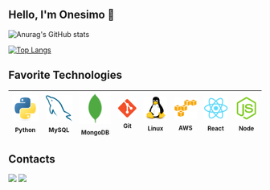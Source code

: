 ## Hello, I'm Onesimo 👋

![Anurag's GitHub stats](https://github-readme-stats.vercel.app/api?username=briito&show_icons=true&theme=transparent)

[![Top Langs](https://github-readme-stats.vercel.app/api/top-langs/?username=briito&show_icons=true&theme=transparent)](https://github.com/anuraghazra/github-readme-stats)

## Favorite Technologies

|<img src="https://raw.githubusercontent.com/devicons/devicon/master/icons/python/python-original.svg" width=75><br><sub>Python</sub>|<img src="https://raw.githubusercontent.com/devicons/devicon/master/icons/mysql/mysql-plain.svg" width=75><br><sub>MySQL</sub>|<img src="https://raw.githubusercontent.com/devicons/devicon/master/icons/mongodb/mongodb-plain.svg" width=75><br><sub>MongoDB</sub>|<img src="https://raw.githubusercontent.com/devicons/devicon/master/icons/git/git-original.svg" width=75><br><sub>Git</sub>|<img src="https://raw.githubusercontent.com/devicons/devicon/master/icons/linux/linux-original.svg" width=75><br><sub>Linux</sub>|<img src="https://raw.githubusercontent.com/devicons/devicon/master/icons/amazonwebservices/amazonwebservices-original.svg" width=75><br><sub>AWS</sub>|<img src="https://raw.githubusercontent.com/devicons/devicon/master/icons/react/react-original.svg" width=75><br><sub>React</sub>|<img src="https://raw.githubusercontent.com/devicons/devicon/master/icons/nodejs/nodejs-original.svg" width=75><br><sub>Node</sub>
| :---: | :---: | :---: |  :---: |  :---: |  :---: |  :---: |  :---: |

## Contacts

<div>
 <a href = "https://mail.google.com/mail/u/0/#inbox"><img src="https://img.shields.io/badge/-Gmail-%23333?style=for-the-badge&logo=gmail&logoColor=white" target="_blank"></a>
  <a href="https://www.linkedin.com/in/onsbrito" target="_blank"><img src="https://img.shields.io/badge/-LinkedIn-%230077B5?style=for-the-badge&logo=linkedin&logoColor=white" target="_blank"></a> 

</div>


